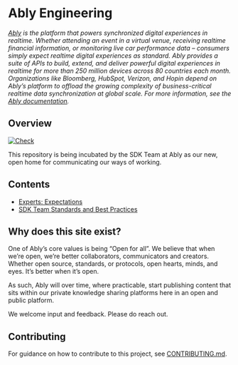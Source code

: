 # Ably Engineering

_[Ably](https://ably.com) is the platform that powers synchronized digital experiences in realtime. Whether attending an event in a virtual venue, receiving realtime financial information, or monitoring live car performance data – consumers simply expect realtime digital experiences as standard. Ably provides a suite of APIs to build, extend, and deliver powerful digital experiences in realtime for more than 250 million devices across 80 countries each month. Organizations like Bloomberg, HubSpot, Verizon, and Hopin depend on Ably’s platform to offload the growing complexity of business-critical realtime data synchronization at global scale. For more information, see the [Ably documentation](https://ably.com/documentation)._

## Overview

[![Check](https://github.com/ably/engineering/actions/workflows/check.yaml/badge.svg)](https://github.com/ably/engineering/actions/workflows/check.yaml)

This repository is being incubated by the SDK Team at Ably as our new, open home for communicating our ways of working.

## Contents

- [Experts: Expectations](experts/expectations.md)
- [SDK Team Standards and Best Practices](sdk/)

## Why does this site exist?

One of Ably’s core values is being “Open for all”.  We believe that when we’re open, we’re better collaborators, communicators and creators. Whether open source, standards, or protocols, open hearts, minds, and eyes. It’s better when it’s open.

As such, Ably will over time, where practicable, start publishing content that sits within our private knowledge sharing platforms here in an open and public platform.

We welcome input and feedback. Please do reach out.

## Contributing

For guidance on how to contribute to this project, see [CONTRIBUTING.md](CONTRIBUTING.md).
